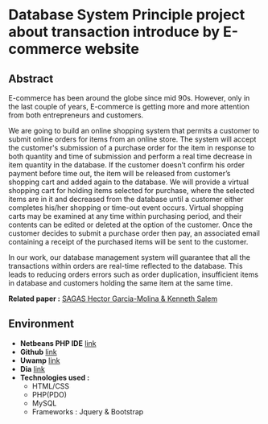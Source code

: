 # Database System Principle project about transaction introduce by E-commerce website



## Abstract

E-commerce has been around the globe since mid 90s. However, only in the last couple of years, E-commerce is getting more and more attention from both entrepreneurs and customers. 

We are going to build an online shopping system that permits a customer to submit online orders for items from an online store. The system will accept the customer's submission of a purchase order for the item in response to both quantity and time of submission and perform a real time decrease in item quantity in the database. If the customer doesn’t confirm his order payment before time out, the item will be released from customer’s shopping cart and added again to the database. We will provide a virtual shopping cart for holding items selected for purchase, where the selected items are in it and decreased from the database until a customer either completes his/her shopping or time-out event occurs. Virtual shopping carts may be examined at any time within purchasing period, and their contents can be edited or deleted at the option of the customer. Once the customer decides to submit a purchase order then pay, an associated email containing a receipt of the purchased items will be sent to the customer.

In our work, our database management system will guarantee that all the transactions within orders are real-time reflected to the database. This leads to reducing orders errors such as order duplication, insufficient items in database and customers holding the same item at the same time.

**Related paper :** [SAGAS Hector Garcia-Molina & Kenneth Salem](https://www.cs.cornell.edu/andru/cs711/2002fa/reading/sagas.pdf)
 

## Environment

- **Netbeans PHP IDE** [link](https://netbeans.org/features/php/)
- **Github** [link](https://github.com/)
- **Uwamp** [link](https://www.uwamp.com/fr/)
- **Dia** [link](https://netix.dl.sourceforge.net/project/dia-installer/dia-win32-installer/0.97.2/dia-setup-0.97.2-2-unsigned.exe)
- **Technologies used :** 
  - HTML/CSS 
  - PHP(PDO) 
  - MySQL
  - Frameworks : Jquery & Bootstrap